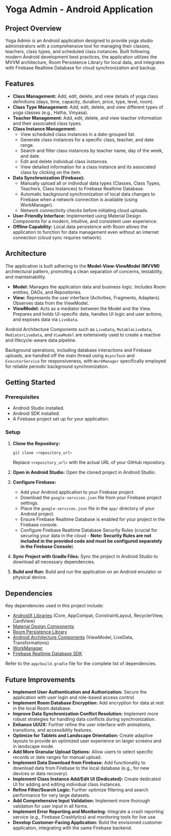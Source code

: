 # Yoga Admin - Android Application

## Project Overview

Yoga Admin is an Android application designed to provide yoga studio administrators with a comprehensive tool for managing their classes, teachers, class types, and scheduled class instances. Built following modern Android development best practices, the application utilizes the MVVM architecture, Room Persistence Library for local data, and integrates with Firebase Realtime Database for cloud synchronization and backup.

## Features

*   **Class Management:** Add, edit, delete, and view details of yoga class definitions (days, time, capacity, duration, price, type, level, room).
*   **Class Type Management:** Add, edit, delete, and view different types of yoga classes (e.g., Hatha, Vinyasa).
*   **Teacher Management:** Add, edit, delete, and view teacher information and their associated class types.
*   **Class Instance Management:**
    *   View scheduled class instances in a date-grouped list.
    *   Generate class instances for a specific class, teacher, and date range.
    *   Search and filter class instances by teacher name, day of the week, and date.
    *   Edit and delete individual class instances.
    *   View detailed information for a class instance and its associated class by clicking on the item.
*   **Data Synchronization (Firebase):**
    *   Manually upload all or individual data types (Classes, Class Types, Teachers, Class Instances) to Firebase Realtime Database.
    *   Automatic background synchronization of local data changes to Firebase when a network connection is available (using WorkManager).
    *   Network connectivity checks before initiating cloud uploads.
*   **User-Friendly Interface:** Implemented using Material Design Components for a modern, intuitive, and consistent user experience.
*   **Offline Capability:** Local data persistence with Room allows the application to function for data management even without an internet connection (cloud sync requires network).

## Architecture

The application is built adhering to the **Model-View-ViewModel (MVVM)** architectural pattern, promoting a clean separation of concerns, testability, and maintainability.

*   **Model:** Manages the application data and business logic. Includes Room entities, DAOs, and Repositories.
*   **View:** Represents the user interface (Activities, Fragments, Adapters). Observes data from the ViewModel.
*   **ViewModel:** Acts as a mediator between the Model and the View. Prepares and holds UI-specific data, handles UI logic and user actions, and exposes data via `LiveData`.

Android Architecture Components such as `LiveData`, `MutableLiveData`, `MediatorLiveData`, and `ViewModel` are extensively used to create a reactive and lifecycle-aware data pipeline.

Background operations, including database interactions and Firebase uploads, are handled off the main thread using `AsyncTask` and `ExecutorService` for responsiveness, with `WorkManager` specifically employed for reliable periodic background synchronization.

## Getting Started

### Prerequisites

*   Android Studio installed.
*   Android SDK installed.
*   A Firebase project set up for your application.

### Setup

1.  **Clone the Repository:**
    ```bash
    git clone <repository_url>
    ```
    Replace `<repository_url>` with the actual URL of your GitHub repository.

2.  **Open in Android Studio:** Open the cloned project in Android Studio.

3.  **Configure Firebase:**
    *   Add your Android application to your Firebase project.
    *   Download the `google-services.json` file from your Firebase project settings.
    *   Place the `google-services.json` file in the `app/` directory of your Android project.
    *   Ensure Firebase Realtime Database is enabled for your project in the Firebase console.
    *   Configure Firebase Realtime Database Security Rules (crucial for securing your data in the cloud - **Note: Security Rules are not included in the provided code and must be configured separately in the Firebase Console**).

4.  **Sync Project with Gradle Files:** Sync the project in Android Studio to download all necessary dependencies.

5.  **Build and Run:** Build and run the application on an Android emulator or physical device.

## Dependencies

Key dependencies used in this project include:

*   [AndroidX Libraries](https://developer.android.com/jetpack/androidx) (Core, AppCompat, ConstraintLayout, RecyclerView, CardView)
*   [Material Design Components](https://material.io/develop/android)
*   [Room Persistence Library](https://developer.android.com/topic/libraries/architecture/room)
*   [Android Architecture Components](https://developer.android.com/topic/libraries/architecture) (ViewModel, LiveData, Transformations)
*   [WorkManager](https://developer.android.com/topic/libraries/architecture/workmanager)
*   [Firebase Realtime Database SDK](https://firebase.google.com/docs/database/android/start)

Refer to the `app/build.gradle` file for the complete list of dependencies.

## Future Improvements

*   **Implement User Authentication and Authorization:** Secure the application with user login and role-based access control.
*   **Implement Room Database Encryption:** Add encryption for data at rest in the local Room database.
*   **Improve Data Synchronization Conflict Resolution:** Implement more robust strategies for handling data conflicts during synchronization.
*   **Enhance UI/UX:** Further refine the user interface with animations, transitions, and accessibility features.
*   **Optimize for Tablets and Landscape Orientation:** Create adaptive layouts to provide an optimized user experience on larger screens and in landscape mode.
*   **Add More Granular Upload Options:** Allow users to select specific records or date ranges for manual upload.
*   **Implement Data Download from Firebase:** Add functionality to download data from Firebase to the local database (e.g., for new devices or data recovery).
*   **Implement Class Instance Add/Edit UI (Dedicated):** Create dedicated UI for adding and editing individual class instances.
*   **Refine Filter/Search Logic:** Further optimize filtering and search performance for very large datasets.
*   **Add Comprehensive Input Validation:** Implement more thorough validation for user input in all forms.
*   **Implement Error Reporting and Monitoring:** Integrate a crash reporting service (e.g., Firebase Crashlytics) and monitoring tools for live use.
*   **Develop Customer-Facing Application:** Build the envisioned customer application, integrating with the same Firebase backend.
